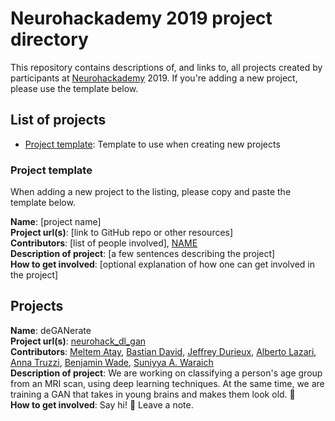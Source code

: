 # Neurohackademy 2019 project directory

This repository contains descriptions of, and links to, all projects created by participants at [Neurohackademy](http://neurohackademy.org) 2019. If you're adding a new project, please use the template below.

## List of projects
* [Project template](#project-template): Template to use when creating new projects


### Project template
When adding a new project to the listing, please copy and paste the template below.

**Name**: [project name]\
**Project url(s)**: [link to GitHub repo or other resources]\
**Contributors**: [list of people involved], [NAME](https://github.com/GITHUBID)\
**Description of project**: [a few sentences describing the project]\
**How to get involved**: [optional explanation of how one can get involved in the project]

## Projects

**Name**: deGANerate\
**Project url(s)**: [neurohack_dl_gan](https://github.com/jeffreydurieux/neurohack_dl_gan)\
**Contributors**: [Meltem Atay](https://github.com/meltemiatay), [Bastian David](https://github.com/bastiandavid), [Jeffrey Durieux](https://github.com/jeffreydurieux), [Alberto Lazari](https://github.com/lazaral), [Anna Truzzi](https://github.com/AnnaTruzzi), [Benjamin Wade](https://github.com/bscwade), [Suniyya A. Waraich](https://github.com/suniyya)\
**Description of project**: We are working on classifying a person's age group from an MRI scan, using deep learning techniques. At the same time, we are training a GAN that takes in young brains and makes them look old. 🧠\
**How to get involved**: Say hi! 👋 Leave a note.
